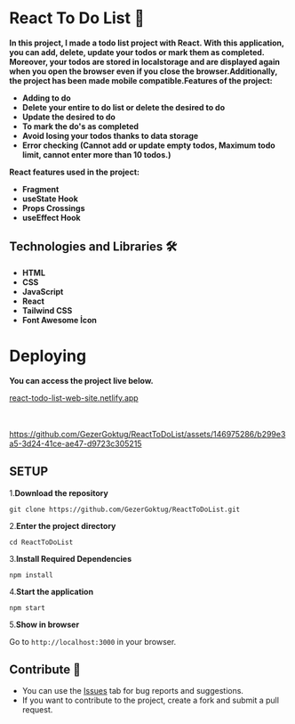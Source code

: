 # React To Do List 📝

**<p>In this project, I made a todo list project with React. With this application, you can add, delete, update your todos or mark them as completed. Moreover, your todos are stored in localstorage and are displayed again when you open the browser even if you close the browser.Additionally, the project has been made mobile compatible.Features of the project:</p>**
<strong>
<ul>
<li>Adding to do</li>
<li>Delete your entire to do list or delete the desired to do</li>
<li>Update the desired to do</li>
<li>To mark the do's as completed</li>
<li>Avoid losing your todos thanks to data storage</li>
<li>Error checking (Cannot add or update empty todos, Maximum todo limit, cannot enter more than 10 todos.)</li>

  
</ul>
<p>React features used in the project:</p>
<ul>
  <li>Fragment</li>
  <li>useState Hook</li>
  <li>Props Crossings</li>
  <li>useEffect Hook</li>
</ul>
</strong>

## Technologies and Libraries 🛠️
<strong><ul>
<li>HTML </li>  
<li>CSS</li>  
<li>JavaScript</li>  
<li>React</li>  
<li>Tailwind CSS</li>  
<li>Font Awesome İcon</li>  
</ul></strong>


# Deploying

**<p>You can access the project live below.</p>**

<a href="react-todo-list-web-site.netlify.app">react-todo-list-web-site.netlify.app</a>
<br>
<br>
<br>



https://github.com/GezerGoktug/ReactToDoList/assets/146975286/b299e3a5-3d24-41ce-ae47-d9723c305215






## SETUP

1.**Download the repository**

```
git clone https://github.com/GezerGoktug/ReactToDoList.git
```

2.**Enter the project directory**

```
cd ReactToDoList
```

3.**Install Required Dependencies**

```
npm install
```

4.**Start the application**

```
npm start
```

5.**Show in browser**

Go to `http://localhost:3000` in your browser.




## Contribute 🤝

- You can use the [Issues](https://github.com/GezerGoktug/ReactToDoList) tab for bug reports and suggestions.
- If you want to contribute to the project, create a fork and submit a pull request.
